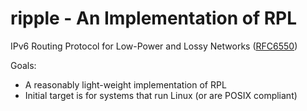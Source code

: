 # ripple - An Implementation of RPL

IPv6 Routing Protocol for Low-Power and Lossy Networks ([RFC6550](https://tools.ietf.org/html/rfc6550))

Goals:
  - A reasonably light-weight implementation of RPL
  - Initial target is for systems that run Linux (or are POSIX compliant)
